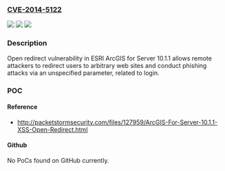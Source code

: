 ### [CVE-2014-5122](https://cve.mitre.org/cgi-bin/cvename.cgi?name=CVE-2014-5122)
![](https://img.shields.io/static/v1?label=Product&message=n%2Fa&color=blue)
![](https://img.shields.io/static/v1?label=Version&message=n%2Fa&color=blue)
![](https://img.shields.io/static/v1?label=Vulnerability&message=n%2Fa&color=brighgreen)

### Description

Open redirect vulnerability in ESRI ArcGIS for Server 10.1.1 allows remote attackers to redirect users to arbitrary web sites and conduct phishing attacks via an unspecified parameter, related to login.

### POC

#### Reference
- http://packetstormsecurity.com/files/127959/ArcGIS-For-Server-10.1.1-XSS-Open-Redirect.html

#### Github
No PoCs found on GitHub currently.

